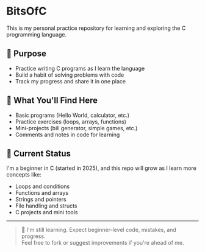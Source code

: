 # BitsOfC

This is my personal practice repository for learning and exploring the C programming language.

## 📌 Purpose

- Practice writing C programs as I learn the language
- Build a habit of solving problems with code
- Track my progress and share it in one place

## 🧠 What You'll Find Here

- Basic programs (Hello World, calculator, etc.)
- Practice exercises (loops, arrays, functions)
- Mini-projects (bill generator, simple games, etc.)
- Comments and notes in code for learning

## 📅 Current Status

I'm a beginner in C (started in 2025), and this repo will grow as I learn more concepts like:

- Loops and conditions
- Functions and arrays
- Strings and pointers
- File handling and structs
- C projects and mini tools

---

> 💬 I'm still learning. Expect beginner-level code, mistakes, and progress.  
Feel free to fork or suggest improvements if you're ahead of me.
